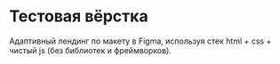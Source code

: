 # Тестовая вёрстка
Адаптивный лендинг по макету в Figma, используя стек html + css + чистый js (без библиотек и фреймворков).

